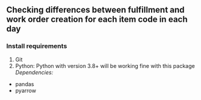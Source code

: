 ## Checking differences between fulfillment and work order creation for each item code in each day

### Install requirements
1. Git
1. Python:
Python with version 3.8+ will be working fine with this package
 *Dependencies:*
 - pandas
 - pyarrow
